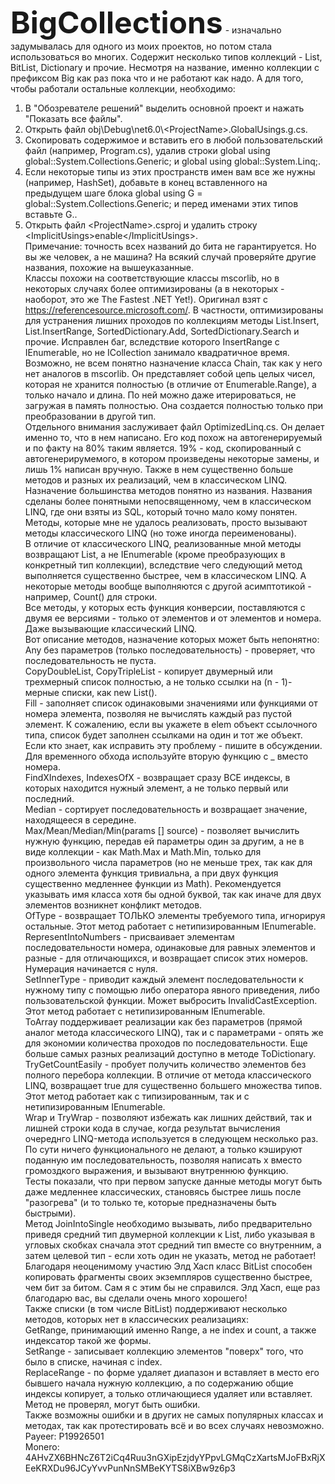 <FONT size=20><B>BigCollections</B></FONT> - изначально задумывалась для одного из моих проектов, но потом стала использоваться во многих. Содержит несколько типов коллекций - List, BitList, Dictionary и прочие. Несмотря на название, именно коллекции с префиксом Big как раз пока что и не работают как надо. А для того, чтобы работали остальные коллекции, необходимо:
1. В "Обозревателе решений" выделить основной проект и нажать "Показать все файлы".
2. Открыть файл obj\Debug\net6.0\\&lt;ProjectName&gt;.GlobalUsings.g.cs.
3. Скопировать содержимое и вставить его в любой пользовательский файл (например, Program.cs), удалив строки global using global::System.Collections.Generic; и global using global::System.Linq;.
4. Если некоторые типы из этих пространств имен вам все же нужны (например, HashSet), добавьте в конец вставленного на предыдущем шаге блока global using G = global::System.Collections.Generic; и перед именами этих типов вставьте G..
5. Открыть файл &lt;ProjectName&gt;.csproj и удалить строку &lt;ImplicitUsings&gt;enable&lt;/ImplicitUsings&gt;.<BR>
Примечание: точность всех названий до бита не гарантируется. Но вы же человек, а не машина? На всякий случай проверяйте другие названия, похожие на вышеуказанные.<BR>
Классы похожи на соответствующие классы mscorlib, но в некоторых случаях более оптимизированы (а в некоторых - наоборот, это же The Fastest .NET Yet!). Оригинал взят с https://referencesource.microsoft.com/. В частности, оптимизированы для устранения лишних проходов по коллекциям методы List.Insert, List.InsertRange, SortedDictionary.Add, SortedDictionary.Search и прочие. Исправлен баг, вследствие которого InsertRange с IEnumerable, но не ICollection занимало квадратичное время.<BR>
Возможно, не всем понятно назначение класса Chain, так как у него нет аналогов в mscorlib. Он представляет собой цепь целых чисел, которая не хранится полностью (в отличие от Enumerable.Range), а только начало и длина. По ней можно даже итерироваться, не загружая в память полностью. Она создается полностью только при преобразовании в другой тип.<BR>
Отдельного внимания заслуживает файл OptimizedLinq.cs. Он делает именно то, что в нем написано. Его код похож на автогенерируемый и по факту на 80% таким является. 19% - код, скопированный с автогенерирумемого, в котором произведены некоторые замены, и лишь 1% написан вручную. Также в нем существенно больше методов и разных их реализаций, чем в классическом LINQ.<BR>
Назначение большинства методов понятно из названия. Названия сделаны более понятными непосвященному, чем в классическом LINQ, где они взяты из SQL, который точно мало кому понятен. Методы, которые мне не удалось реализовать, просто вызывают методы классического LINQ (но тоже иногда переименованы).<BR>
В отличие от классического LINQ, реализованные мной методы возвращают List, а не IEnumerable (кроме преобразующих в конкретный тип коллекции), вследствие чего следующий метод выполняется существенно быстрее, чем в классическом LINQ. А некоторые методы вообще выполняются с другой асимптотикой - например, Count() для строки.<BR>
Все методы, у которых есть функция конверсии, поставляются с двумя ее версиями - только от элементов и от элементов и номера. Даже вызывающие классический LINQ.<BR>
Вот описание методов, назначение которых может быть непонятно:<BR>
Any без параметров (только последовательность) - проверяет, что последовательность не пуста.<BR>
CopyDoubleList, CopyTripleList - копирует двумерный или трехмерный список полностью, а не только ссылки на (n - 1)-мерные списки, как new List<T>().<BR>
Fill - заполняет список одинаковыми значениями или функциями от номера элемента, позволяя не вычислять каждый раз пустой элемент. К сожалению, если вы укажете в elem объект ссылочного типа, список будет заполнен ссылками на один и тот же объект. Если кто знает, как исправить эту проблему - пишите в обсуждении. Для временного обхода используйте вторую функцию с _ вместо номера.<BR>
FindXIndexes, IndexesOfX - возвращает сразу ВСЕ индексы, в которых находится нужный элемент, а не только первый или последний.<BR>
Median - сортирует последовательность и возвращает значение, находящееся в середине.<BR>
Max/Mean/Median/Min(params <type>[] source) - позволяет вычислить нужную функцию, передав ей параметры один за другим, а не в виде коллекции - как Math.Max и Math.Min, только для произвольного числа параметров (но не меньше трех, так как для одного элемента функция тривиальна, а при двух функция существенно медленнее функции из Math). Рекомендуется указывать имя класса хотя бы одной буквой, так как иначе для двух элементов возникнет конфликт методов.<BR>
OfType - возвращает ТОЛЬКО элементы требуемого типа, игнорируя остальные. Этот метод работает с нетипизированным IEnumerable.<BR>
RepresentIntoNumbers - присваивает элементам последовательности номера, одинаковые для равных элементов и разные - для отличающихся, и возвращает список этих номеров. Нумерация начинается с нуля.<BR>
SetInnerType - приводит каждый элемент последовательности к нужному типу с помощью либо оператора явного приведения, либо пользовательской функции. Может выбросить InvalidCastException. Этот метод работает с нетипизированным IEnumerable.<BR>
ToArray поддерживает реализации как без параметров (прямой аналог метода классического LINQ), так и с параметрами - опять же для экономии количества проходов по последовательности. Еще больше самых разных реализаций доступно в методе ToDictionary.<BR>
TryGetCountEasily - пробует получить количество элементов без полного перебора коллекции. В отличие от метода классического LINQ, возвращает true для существенно большего множества типов. Этот метод работает как с типизированным, так и с нетипизированным IEnumerable.<BR>
Wrap и TryWrap - позволяют избежать как лишних действий, так и лишней строки кода в случае, когда результат вычисления очереднго LINQ-метода используется в следующем несколько раз. По сути ничего функционального не делают, а только кэшируют поданную им последовательность, позволяя написать x вместо громоздкого выражения, и вызывают внутреннюю функцию.<BR>
Тесты показали, что при первом запуске данные методы могут быть даже медленнее классических, становясь быстрее лишь после "разогрева" (и то только те, которые предназначены быть быстрыми).<BR>
Метод JoinIntoSingle необходимо вызывать, либо предварительно приведя средний тип двумерной коллекции к List, либо указывая в угловых скобках сначала этот средний тип вместе со внутренним, а затем целевой тип - если хоть один не указать, метод не работает!<BR>
Благодаря неоценимому участию Элд Хасп класс BitList способен копировать фрагменты своих экземпляров существенно быстрее, чем бит за битом. Сам я с этим бы не справился. Элд Хасп, еще раз благодарю вас, вы сделали очень много хорошего!<BR>
Также списки (в том числе BitList) поддерживают несколько методов, которых нет в классических реализациях:<BR>
GetRange, принимающий именно Range, а не index и count, а также индексатор такой же формы.<BR>
SetRange - записывает коллекцию элементов "поверх" того, что было в списке, начиная с index.<BR>
ReplaceRange - по форме удаляет диапазон и вставляет в место его бывшего начала нужную коллекцию, а по содержанию общие индексы копирует, а только отличающиеся удаляет или вставляет. Метод не проверял, могут быть ошибки.<BR>
Также возможны ошибки и в других не самых популярных классах и методах, так как протестировать всё и во всех случаях невозможно.<BR>
Payeer: P19926501<BR>
Monero: 4AHvZX6BHNcZ6T2iCq4Ruu3nGXipEzjdyYPpvLGMqCzXartsMJoFBxRjXEeKRXDu96JCyYvvPunNnSMBeKYTS8iXBw9z6p3<BR>

